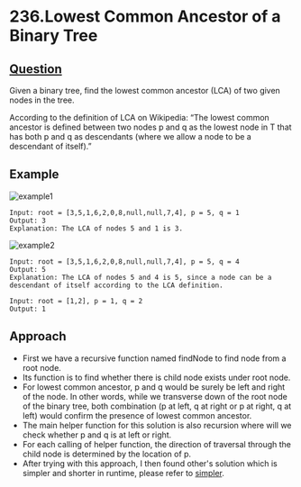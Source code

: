 # 236.Lowest Common Ancestor of a Binary Tree

## [Question](https://leetcode.com/problems/lowest-common-ancestor-of-a-binary-tree/)
Given a binary tree, find the lowest common ancestor (LCA) of two given nodes in the tree.

According to the definition of LCA on Wikipedia: “The lowest common ancestor is defined between two nodes p and q as the lowest node in T that has both p and q as descendants (where we allow a node to be a descendant of itself).”

## Example
![example1](https://user-images.githubusercontent.com/68624247/137584059-61a06b28-d3a6-4e03-ab98-7045d8cb6249.png)

```
Input: root = [3,5,1,6,2,0,8,null,null,7,4], p = 5, q = 1
Output: 3
Explanation: The LCA of nodes 5 and 1 is 3.
```

![example2](https://user-images.githubusercontent.com/68624247/137584076-bef68f20-399d-418b-87fb-7e627100ad16.png)

```
Input: root = [3,5,1,6,2,0,8,null,null,7,4], p = 5, q = 4
Output: 5
Explanation: The LCA of nodes 5 and 4 is 5, since a node can be a descendant of itself according to the LCA definition.
```
```
Input: root = [1,2], p = 1, q = 2
Output: 1
```

## Approach
- First we have a recursive function named findNode to find node from a root node.
- Its function is to find whether there is child node exists under root node.
- For lowest common ancestor, p and q would be surely be left and right of the node. In other words, while we transverse down of the root node of the binary tree, both combination (p at left, q at right or p at right, q at left) would confirm the presence of lowest common ancestor.
- The main helper function for this solution is also recursion where will we check whether p and q is at left or right.
- For each calling of helper function, the direction of traversal through the child node is determined by the location of p.
- After trying with this approach, I then found other's solution which is simpler and shorter in runtime, please refer to [simpler](https://github.com/pllee4/LeetCode/blob/master/Binary%20Tree/236.%20Lowest%20Common%20Ancestor%20of%20a%20Binary%20Tree/236_Lowest_Common_Ancestor_of_a_Binary_Tree(simpler).cpp).